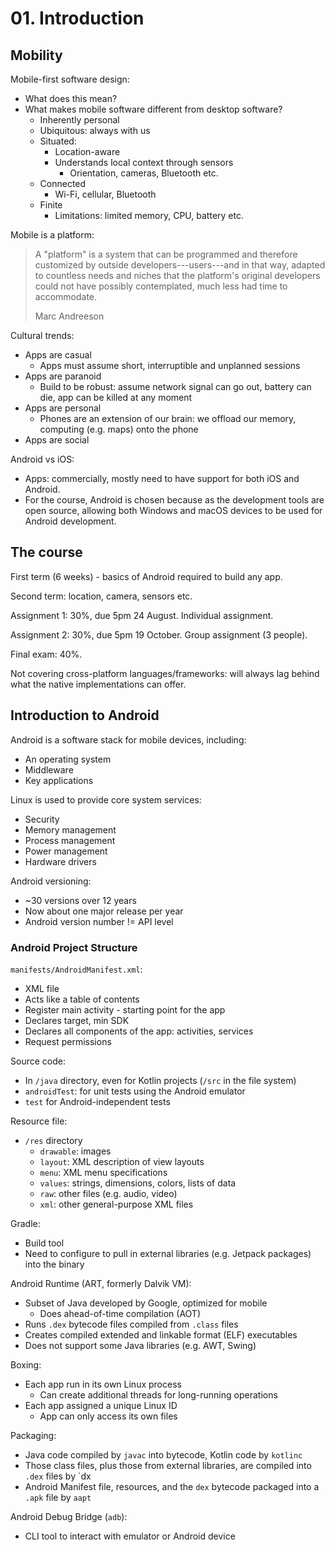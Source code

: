 # 01. Introduction

## Mobility

Mobile-first software design:

- What does this mean?
- What makes mobile software different from desktop software?
  - Inherently personal
  - Ubiquitous: always with us
  - Situated:
    - Location-aware
    - Understands local context through sensors
      - Orientation, cameras, Bluetooth etc.
  - Connected
    - Wi-Fi, cellular, Bluetooth
  - Finite
    - Limitations: limited memory, CPU, battery etc.

Mobile is a platform:

> A "platform" is a system that can be programmed and therefore customized by
> outside developers---users---and in that way, adapted to countless needs
> and niches that the platform's original developers could not have possibly
> contemplated, much less had time to accommodate.
> 
> Marc Andreeson

Cultural trends:

- Apps are casual
  - Apps must assume short, interruptible and unplanned sessions
- Apps are paranoid
  - Build to be robust: assume network signal can go out, battery can die, app
    can be killed at any moment
- Apps are personal
  - Phones are an extension of our brain: we offload our memory, computing
    (e.g. maps) onto the phone
- Apps are social

Android vs iOS:

- Apps: commercially, mostly need to have support for both iOS and Android.
- For the course, Android is chosen because as the development tools are open
source, allowing both Windows and macOS devices to be used for Android
development.

## The course

First term (6 weeks) - basics of Android required to build any app.

Second term: location, camera, sensors etc.

Assignment 1: 30%, due 5pm 24 August. Individual assignment.

Assignment 2: 30%, due 5pm 19 October. Group assignment (3 people).

Final exam: 40%.

Not covering cross-platform languages/frameworks: will always lag behind what
the native implementations can offer.

## Introduction to Android

Android is a software stack for mobile devices, including:

- An operating system
- Middleware
- Key applications

Linux is used to provide core system services:

- Security
- Memory management
- Process management
- Power management
- Hardware drivers

Android versioning:

- ~30 versions over 12 years
- Now about one major release per year
- Android version number != API level

### Android Project Structure

`manifests/AndroidManifest.xml`:

- XML file
- Acts like a table of contents
- Register main activity - starting point for the app
- Declares target, min SDK
- Declares all components of the app: activities, services
- Request permissions

Source code:

- In `/java` directory, even for Kotlin projects (`/src` in the file system)
- `androidTest`: for unit tests using the Android emulator
- `test` for Android-independent tests

Resource file:

- `/res` directory
  - `drawable`: images
  - `layout`: XML description of view layouts
  - `menu`: XML menu specifications
  - `values`: strings, dimensions, colors, lists of data
  - `raw`: other files (e.g. audio, video)
  - `xml`: other general-purpose XML files

Gradle:

- Build tool
- Need to configure to pull in external libraries (e.g. Jetpack packages) into the binary

Android Runtime (ART, formerly Dalvik VM):

- Subset of Java developed by Google, optimized for mobile
  - Does ahead-of-time compilation (AOT)
- Runs `.dex` bytecode files compiled from `.class` files
- Creates compiled extended and linkable format (ELF) executables
- Does not support some Java libraries (e.g. AWT, Swing)

Boxing:

- Each app run in its own Linux process
  - Can create additional threads for long-running operations
- Each app assigned a unique Linux ID
  - App can only access its own files

Packaging:

- Java code compiled by `javac` into bytecode, Kotlin code by `kotlinc`
- Those class files, plus those from external libraries, are compiled into `.dex` files by `dx
- Android Manifest file, resources, and the `dex` bytecode packaged into a `.apk` file by `aapt`

Android Debug Bridge (`adb`):

- CLI tool to interact with emulator or Android device

